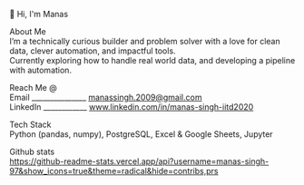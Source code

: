 👋 Hi, I'm Manas  

About Me  
  I’m a technically curious builder and problem solver with a love for clean data, clever automation, and impactful tools.  
  Currently exploring how to handle real world data, and developing a pipeline with automation.  

Reach Me @  
  Email _______________ manassingh.2009@gmail.com  
  LinkedIn ____________ www.linkedin.com/in/manas-singh-iitd2020  

Tech Stack  
  Python (pandas, numpy), PostgreSQL, Excel & Google Sheets, Jupyter  

Github stats  
  https://github-readme-stats.vercel.app/api?username=manas-singh-97&show_icons=true&theme=radical&hide=contribs,prs  
